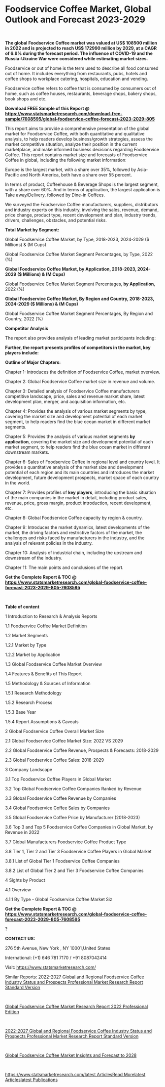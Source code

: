 <h1>Foodservice Coffee Market, Global Outlook and Forecast 2023-2029</h1><br/><p><strong>The global Foodservice Coffee market was valued at US$ 108500 million in 2022 and is projected to reach US$ 172990 million by 2029, at a <strong>CAGR</strong> of 6.9% during the forecast period. The influence of COVID-19 and the Russia-Ukraine War were considered while estimating market sizes.</strong></p>
 
 
 
 <p>Foodservice or out of home is the term used to describe all food consumed out of home. It includes everything from restaurants, pubs, hotels and coffee shops to workplace catering, hospitals, education and vending.</p>
 
 
 
 <p>Foodservice coffee refers to coffee that is consumed by consumers out of home, such as coffee houses, restaurants, beverage shops, bakery shops, book shops and etc.</p>
 
 
 
 <p><strong>Download FREE Sample of this Report @ <a href="https://www.statsmarketresearch.com/download-free-sample/7608595/global-foodservice-coffee-forecast-2023-2029-805">https://www.statsmarketresearch.com/download-free-sample/7608595/global-foodservice-coffee-forecast-2023-2029-805</a></strong></p>
 
 
 
 <p>This report aims to provide a comprehensive presentation of the global market for Foodservice Coffee, with both quantitative and qualitative analysis, to help readers develop business/growth strategies, assess the market competitive situation, analyze their position in the current marketplace, and make informed business decisions regarding Foodservice Coffee. This report contains market size and forecasts of Foodservice Coffee in global, including the following market information:</p>
 
 
 
 <p>Europe is the largest market, with a share over 35%, followed by Asia-Pacific and North America, both have a share over 55 percent.</p>
 
 
 
 <p>In terms of product, Coffeehouse & Beverage Shops is the largest segment, with a share over 60%. And in terms of application, the largest application is Take away/Delivery, followed by Dine-in Coffees.</p>
 
 
 
 <p>We surveyed the Foodservice Coffee manufacturers, suppliers, distributors and industry experts on this industry, involving the sales, revenue, demand, price change, product type, recent development and plan, industry trends, drivers, challenges, obstacles, and potential risks.</p>
 
 
 
 <p><strong>Total Market by Segment:</strong></p>
 
 
 
 <p>Global Foodservice Coffee Market, by Type, 2018-2023, 2024-2029 ($ Millions) & (M Cups)</p>
 
 
 
 <p>Global Foodservice Coffee Market Segment Percentages, by Type, 2022 (%)</p>
 
 
 
 <p><strong>Global Foodservice Coffee Market, <strong>by Application</strong>, 2018-2023, 2024-2029 ($ Millions) & (M Cups)</strong></p>
 
 
 
 <p>Global Foodservice Coffee Market Segment Percentages, <strong>by Application</strong>, 2022 (%)</p>
 
 
 
 <p><strong>Global Foodservice Coffee Market, By Region and Country, 2018-2023, 2024-2029 ($ Millions) & (M Cups)</strong></p>
 
 
 
 <p>Global Foodservice Coffee Market Segment Percentages, By Region and Country, 2022 (%)</p>
 
 
 
 <p><strong>Competitor Analysis</strong></p>
 
 
 
 <p>The report also provides analysis of leading market participants including:</p>
 
 
 
 <p><strong>Further, the report presents profiles of competitors in the market, <strong>key players</strong> include:</strong></p>
 
 
 
 <p><strong>Outline of Major Chapters:</strong></p>
 
 
 
 <p>Chapter 1: Introduces the definition of Foodservice Coffee, market overview.</p>
 
 
 
 <p>Chapter 2: Global Foodservice Coffee market size in revenue and volume.</p>
 
 
 
 <p>Chapter 3: Detailed analysis of Foodservice Coffee manufacturers competitive landscape, price, sales and revenue market share, latest development plan, merger, and acquisition information, etc.</p>
 
 
 
 <p>Chapter 4: Provides the analysis of various market segments by type, covering the market size and development potential of each market segment, to help readers find the blue ocean market in different market segments.</p>
 
 
 
 <p>Chapter 5: Provides the analysis of various market segments <strong>by application</strong>, covering the market size and development potential of each market segment, to help readers find the blue ocean market in different downstream markets.</p>
 
 
 
 <p>Chapter 6: Sales of Foodservice Coffee in regional level and country level. It provides a quantitative analysis of the market size and development potential of each region and its main countries and introduces the market development, future development prospects, market space of each country in the world.</p>
 
 
 
 <p>Chapter 7: Provides profiles of <strong>key players</strong>, introducing the basic situation of the main companies in the market in detail, including product sales, revenue, price, gross margin, product introduction, recent development, etc.</p>
 
 
 
 <p>Chapter 8: Global Foodservice Coffee capacity by region & country.</p>
 
 
 
 <p>Chapter 9: Introduces the market dynamics, latest developments of the market, the driving factors and restrictive factors of the market, the challenges and risks faced by manufacturers in the industry, and the analysis of relevant policies in the industry.</p>
 
 
 
 <p>Chapter 10: Analysis of industrial chain, including the upstream and downstream of the industry.</p>
 
 
 
 <p>Chapter 11: The main points and conclusions of the report.</p>
 
 
 
 <div><b>Get the Complete Report & TOC @ <a href="https://www.statsmarketresearch.com/global-foodservice-coffee-forecast-2023-2029-805-7608595">https://www.statsmarketresearch.com/global-foodservice-coffee-forecast-2023-2029-805-7608595</a></b></div>
 
 
 
 <p><br />
 
 <b>Table of content</b></p>
 
 
 
 <p>1 Introduction to Research & Analysis Reports<br />
 
 1.1 Foodservice Coffee Market Definition<br />
 
 1.2 Market Segments<br />
 
 1.2.1 Market by Type<br />
 
 1.2.2 Market by Application<br />
 
 1.3 Global Foodservice Coffee Market Overview<br />
 
 1.4 Features & Benefits of This Report<br />
 
 1.5 Methodology & Sources of Information<br />
 
 1.5.1 Research Methodology<br />
 
 1.5.2 Research Process<br />
 
 1.5.3 Base Year<br />
 
 1.5.4 Report Assumptions & Caveats<br />
 
 2 Global Foodservice Coffee Overall Market Size<br />
 
 2.1 Global Foodservice Coffee Market Size: 2022 VS 2029<br />
 
 2.2 Global Foodservice Coffee Revenue, Prospects & Forecasts: 2018-2029<br />
 
 2.3 Global Foodservice Coffee Sales: 2018-2029<br />
 
 3 Company Landscape<br />
 
 3.1 Top Foodservice Coffee Players in Global Market<br />
 
 3.2 Top Global Foodservice Coffee Companies Ranked by Revenue<br />
 
 3.3 Global Foodservice Coffee Revenue by Companies<br />
 
 3.4 Global Foodservice Coffee Sales by Companies<br />
 
 3.5 Global Foodservice Coffee Price by Manufacturer (2018-2023)<br />
 
 3.6 Top 3 and Top 5 Foodservice Coffee Companies in Global Market, by Revenue in 2022<br />
 
 3.7 Global Manufacturers Foodservice Coffee Product Type<br />
 
 3.8 Tier 1, Tier 2 and Tier 3 Foodservice Coffee Players in Global Market<br />
 
 3.8.1 List of Global Tier 1 Foodservice Coffee Companies<br />
 
 3.8.2 List of Global Tier 2 and Tier 3 Foodservice Coffee Companies<br />
 
 4 Sights by Product<br />
 
 4.1 Overview<br />
 
 4.1.1 By Type - Global Foodservice Coffee Market Siz</p>
 
 
 
 <div><b>Get the Complete Report & TOC @ <a href="https://www.statsmarketresearch.com/global-foodservice-coffee-forecast-2023-2029-805-7608595">https://www.statsmarketresearch.com/global-foodservice-coffee-forecast-2023-2029-805-7608595</a></b></div>
 
 
 
 <p>? </p>
 
 
 
 <p><b>CONTACT US:</b><br />
 
 276 5th Avenue, New York , NY 10001,United States<br />
 
 International: (+1) 646 781 7170 / +91 8087042414<br />
 
 Visit: <a href="https://www.statsmarketresearch.com/">https://www.statsmarketresearch.com/</a><br />
 
 Similar Reports: <a href="https://www.statsmarketresearch.com/global-foodservice-coffee-forecast-2023-2029-805-7608595">2022-2027 Global and Regional Foodservice Coffee Industry Status and Prospects Professional Market Research Report Standard Version</a><br />
 
 <br />
 
 <a href="https://www.statsmarketresearch.com/global-foodservice-coffee-forecast-2023-2029-805-7608595">Global Foodservice Coffee Market Research Report 2022 Professional Edition</a><br />
 
 <br />
 
 <a href="https://www.statsmarketresearch.com/global-foodservice-coffee-forecast-2023-2029-805-7608595">2022-2027 Global and Regional Foodservice Coffee Industry Status and Prospects Professional Market Research Report Standard Version</a><br />
 
 <br />
 
 <a href="https://www.statsmarketresearch.com/global-foodservice-coffee-forecast-2023-2029-805-7608595">Global Foodservice Coffee Market Insights and Forecast to 2028</a><br />
 
 <br />
 
 <a href="https://gyeongbokgung.com">https://www.statsmarketresearch.com/</a><a href="https://hallyeomaritime.com">latest Articles</a><a href="https://jingwansa.com">Read More</a><a href="https://nguoiviet.jp/">latest Articles</a><a href="https://www.intelmarketresearch.com/">latest Publications</a></p>